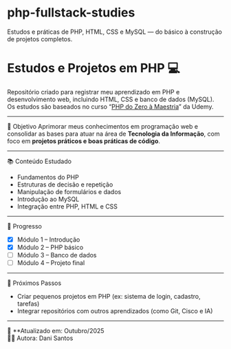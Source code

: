 # php-fullstack-studies
Estudos e práticas de PHP, HTML, CSS e MySQL — do básico à construção de projetos completos.
# Estudos e Projetos em PHP 💻

Repositório criado para registrar meu aprendizado em PHP e desenvolvimento web, incluindo HTML, CSS e banco de dados (MySQL).  
Os estudos são baseados no curso “[PHP do Zero à Maestria](https://www.udemy.com/course/php-do-zero-a-maestria-com-projetos-incriveis/)” da Udemy.

---

🎯 Objetivo
Aprimorar meus conhecimentos em programação web e consolidar as bases para atuar na área de **Tecnologia da Informação**, com foco em **projetos práticos e boas práticas de código**.

---

📚 Conteúdo Estudado
- Fundamentos do PHP  
- Estruturas de decisão e repetição  
- Manipulação de formulários e dados  
- Introdução ao MySQL  
- Integração entre PHP, HTML e CSS  

---

 🚀 Progresso
- [x] Módulo 1 – Introdução  
- [x] Módulo 2 – PHP básico  
- [ ] Módulo 3 – Banco de dados  
- [ ] Módulo 4 – Projeto final  

---

🧠 Próximos Passos
- Criar pequenos projetos em PHP (ex: sistema de login, cadastro, tarefas)  
- Integrar repositórios com outros aprendizados (como Git, Cisco e IA)  

---

📅 **Atualizado em: Outubro/2025  
👩‍💻 Autora: Dani Santos
